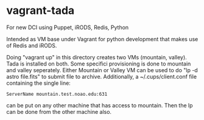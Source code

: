 vagrant-tada
============

For new DCI using Puppet, iRODS, Redis, Python

Intended as VM base under Vagrant for python development that makes
use of Redis and iRODS.

Doing "vagrant up" in this directory creates two VMs (mountain, valley). Tada is installed on both.  Some specifici provisioning is done to mountain and valley seperately.  Either Mountain or Valley VM can be used to do "lp -d astro file.fits" to submit file to archive. Additionally, a ~/.cups/client.conf file containing the single line:

	ServerName mountain.test.noao.edu:631

can be put on any other machine that has access to mountain. Then the lp can be done from the other machine also.


